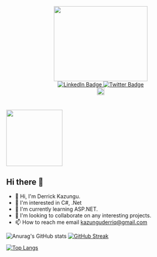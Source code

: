 

<div id="header" align="center">
  <img src="https://media.giphy.com/media/EOmYN5kVP3W2Lyn6dx/giphy.gif" width="250" height="200"/>
</div>
<div id="badges" align="center">
  <a href="https://www.linkedin.com/in/derrick-kazungu-6233511a5/">
    <img src="https://img.shields.io/badge/LinkedIn-blue?style=for-the-badge&logo=linkedin&logoColor=white" alt="LinkedIn Badge"/>
  </a>
  <a href="https://twitter.com/kazungu_derick1">
    <img src="https://img.shields.io/badge/Twitter-blue?style=for-the-badge&logo=twitter&logoColor=white" alt="Twitter Badge"/>
  </a>
</div>
<div align="center">
  <img src="https://komarev.com/ghpvc/?username=
Kazungu1&style=flat-square&color=blue" alt="" height="20"/>
</div>
<h1>
  <img src="https://media.giphy.com/media/LuVMhu0a2B1Go/giphy.gif" width="150"/>
</h1>

## Hi there 👋

- :wave: Hi, I'm Derrick Kazungu.
- :eyes: I'm interested in C#, .Net 
- :seedling: I'm currently learning ASP.NET.
- :revolving_hearts:️ I'm looking to collaborate on any interesting projects.
- :mailbox: How to reach me email kazunguderriq@gmail.com
<!---
**brooksd/brooksd** is a :sparkles: special :sparkles: repository because its `README.md` (this file) appears on your GitHub profile.
You can click the Preview link to take a look at your changes.
--->
![Anurag's GitHub stats](https://github-readme-stats.vercel.app/api?username=Kazungu1&show_icons=true&theme=codeSTACKr)
[![GitHub Streak](https://github-readme-streak-stats.herokuapp.com/?user=KAzungu1&theme=dark)](https://git.io/streak-stats)
<!--
--->
[![Top Langs](https://github-readme-stats.vercel.app/api/top-langs/?username=Kazungu1&layout=compact&theme=dark)](https://github.com/anuraghazra/github-readme-stats)
<!--
**brooksd/brooksd** is a ✨ _special_ ✨ repository because its `README.md` (this file) appears on your GitHub profile.

Here are some ideas to get you started:

- 🔭 I’m currently working on ...
- 🌱 I’m currently learning ...
- 👯 I’m looking to collaborate on ...
- 🤔 I’m looking for help with ...
- 💬 Ask me about ...
- 📫 How to reach me: ...
- 😄 Pronouns: ...
- ⚡ Fun fact: ...
-->
